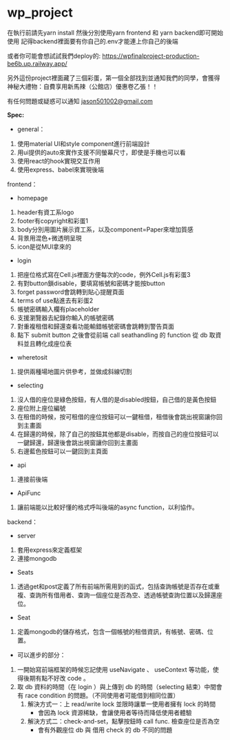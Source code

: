 # wp_project
在執行前請先yarn install
然後分別使用yarn frontend 和 yarn backend即可開始使用
記得backend裡面要有你自己的.env才能連上你自己的後端


或者你可能會想試試我們deploy的:
https://wpfinalproject-production-be6b.up.railway.app/

另外這份project裡面藏了三個彩蛋，第一個全部找到並通知我們的同學，會獲得神秘大禮物：自費享用新馬辣（公館店）優惠卷乙張！！

有任何問題或疑惑可以通知
jason501002@gmail.com


**Spec:**

- general：
1. 使用material UI和style component進行前端設計
2. 用ui提供的auto來實作支援不同螢幕尺寸，即使是手機也可以看
3. 使用react的hook實現交互作用
4. 使用express、babel來實現後端

frontend：

- homepage
1. header有資工系logo
2. footer有copyright和彩蛋1
3. body分別用圖片展示資工系，以及component=Paper來增加質感
4. 背景用混色+微透明呈現
5. icon是從MUI拿來的

- login
1. 把座位格式寫在Cell.js裡面方便每次的code，例外Cell.js有彩蛋3
2. 有對button鎖disable，要填寫帳號和密碼才能按button
3. forget password會跳轉到貼心提醒頁面
4. terms of use點進去有彩蛋2
5. 帳號密碼輸入欄有placeholder
6. 支援瀏覽器去紀錄你輸入的帳號密碼
7. 對重複租借和歸還查看功能輸錯帳號密碼會跳轉到警告頁面
8. 點下 submit button 之後會從前端 call seathandling 的 function 從 db 取資料並且轉化成座位表

- wheretosit
1. 提供兩種場地圖片供參考，並做成斜線切割

- selecting
1. 沒人借的座位是綠色按鈕，有人借的是disabled按鈕，自己借的是黃色按鈕
2. 座位附上座位編號
3. 在租借的時候，按可租借的座位按鈕可以一鍵租借，租借後會跳出視窗讓你回到主畫面
4. 在歸還的時候，除了自己的按鈕其他都是disable，而按自己的座位按鈕可以一鍵歸還，歸還後會跳出視窗讓你回到主畫面
5. 右邊藍色按鈕可以一鍵回到主頁面

- api
1. 連接前後端

- ApiFunc
1. 讓前端能以比較好懂的格式呼叫後端的async function，以利協作。

backend：

- server
1. 套用express來定義框架
2. 連接mongodb

- Seats
1. 透過get和post定義了所有前端所需用到的函式，包括查詢帳號是否存在或重複、查詢所有借用者、查詢一個座位是否為空、透過帳號查詢位置以及歸還座位。

- Seat
1. 定義mongodb的儲存格式，包含一個帳號的租借資訊，有帳號、密碼、位置。

- 可以進步的部分：
1. 一開始寫前端框架的時候忘記使用 useNavigate 、 useContext 等功能，使得後期有點不好改 code 。
2. 取 db 資料的時間（在 login ）與上傳到 db 的時間（selecting 結束）中間會有 race condition 的問題。（不同使用者可能借到相同位置）
    1. 解決方式一：上 read/write lock 並限時讓單一使用者擁有 lock 的時間
        - 會因為 lock 資源稀缺，會讓使用者等待而降低使用者體驗 
    2. 解決方式二：check-and-set，點擊按鈕時 call func. 檢查座位是否為空
        - 會有外觀座位 db 與 借用 check 的 db 不同的問題

